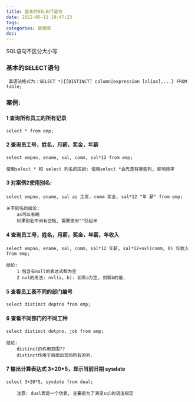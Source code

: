 ```yaml
---
title: 基本的SELECT语句
date: 2022-05-11 19:47:23
tags:
categories: 数据库
doc:
---
```


SQL语句不区分大小写



### 基本的SELECT语句

​	   ` 其语法格式为：SELECT *|{[DISTINCT] column|expression [alias],...} FROM	table;`



### 案例: 

#### 1 查询所有员工的所有记录

```
select * from emp;
```

#### 2 查询员工号，姓名，月薪，奖金，年薪

```
select empno, ename, sal, comm, sal*12 from emp;
  
使用select * 和 select 列名的区别: 使用select *会先查有哪些列, 影响效率
```



#### 3 对案例2使用别名:

```
select empno, ename, sal as 工资, comm 奖金, sal*12 "年 薪" from emp;

关于别名的结论: 
    as可以省略
    如果别名中间有空格, 需要使用""引起来
```



#### 4 查询员工号，姓名，月薪，奖金，年薪，年收入

```
select empno, ename, sal, comm, sal*12 年薪, sal*12+nvl(comm, 0) 年收入 from emp;

结论: 
  	1 包含有null的表达式都为空
  	2 nvl的用法: nvl(a, b): 如果a为空, 则取b的值.
```

#### 5 查看员工表不同的部门编号

```
select distinct deptno from emp;
```



####  6 查看不同部门的不同工种

	select distinct detpno, job from emp; 
			  
	结论:
		distinct的作用范围??
		distinct作用于后面出现的所有的列.



#### 7 输出计算表达式 3+20*5，显示当前日期  sysdate

	select 3+20*5, sysdate from dual;
	
		注意: dual表是一个伪表, 主要是为了满足sql的语法规定
